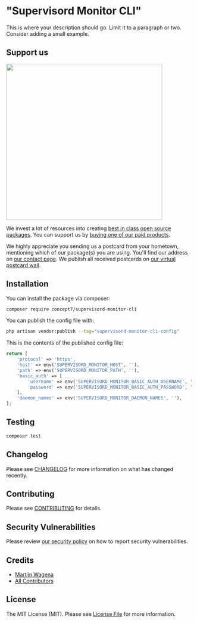 # "Supervisord Monitor CLI"

This is where your description should go. Limit it to a paragraph or two. Consider adding a small example.

## Support us

[<img src="https://github-ads.s3.eu-central-1.amazonaws.com/supervisord-monitor-cli.jpg?t=1" width="419px" />](https://spatie.be/github-ad-click/supervisord-monitor-cli)

We invest a lot of resources into creating [best in class open source packages](https://spatie.be/open-source). You can support us by [buying one of our paid products](https://spatie.be/open-source/support-us).

We highly appreciate you sending us a postcard from your hometown, mentioning which of our package(s) you are using. You'll find our address on [our contact page](https://spatie.be/about-us). We publish all received postcards on [our virtual postcard wall](https://spatie.be/open-source/postcards).

## Installation

You can install the package via composer:

```bash
composer require concept7/supervisord-monitor-cli
```


You can publish the config file with:

```bash
php artisan vendor:publish --tag="supervisord-monitor-cli-config"
```

This is the contents of the published config file:

```php
return [
    'protocol' => 'https',
    'host' => env('SUPERVISORD_MONITOR_HOST', ''),
    'path' => env('SUPERVISORD_MONITOR_PATH', ''),
    'basic_auth' => [
        'username' => env('SUPERVISORD_MONITOR_BASIC_AUTH_USERNAME', ''),
        'password' => env('SUPERVISORD_MONITOR_BASIC_AUTH_PASSWORD', ''),
    ],
    'daemon_names' => env('SUPERVISORD_MONITOR_DAEMON_NAMES', ''),
];
```

## Testing

```bash
composer test
```

## Changelog

Please see [CHANGELOG](CHANGELOG.md) for more information on what has changed recently.

## Contributing

Please see [CONTRIBUTING](CONTRIBUTING.md) for details.

## Security Vulnerabilities

Please review [our security policy](../../security/policy) on how to report security vulnerabilities.

## Credits

- [Martijn Wagena](https://github.com/martijn@concept7.nl)
- [All Contributors](../../contributors)

## License

The MIT License (MIT). Please see [License File](LICENSE.md) for more information.
